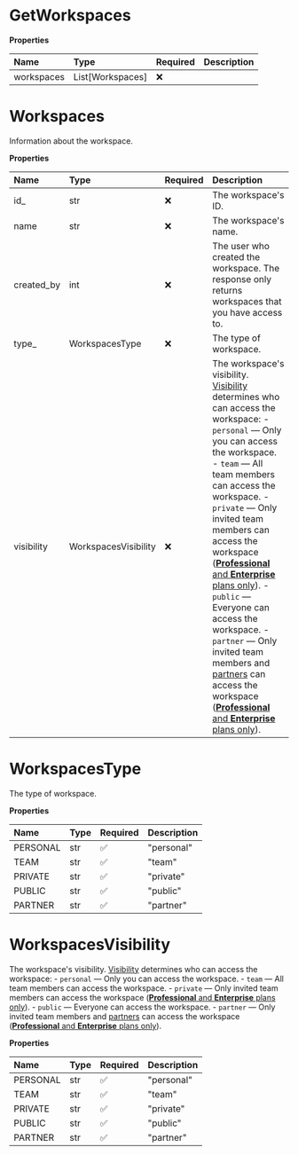 # GetWorkspaces

**Properties**

| Name       | Type             | Required | Description |
| :--------- | :--------------- | :------- | :---------- |
| workspaces | List[Workspaces] | ❌       |             |

# Workspaces

Information about the workspace.

**Properties**

| Name       | Type                 | Required | Description                                                                                                                                                                                                                                                                                                                                                                                                                                                                                                                                                                                                                                                                                                                                                                                           |
| :--------- | :------------------- | :------- | :---------------------------------------------------------------------------------------------------------------------------------------------------------------------------------------------------------------------------------------------------------------------------------------------------------------------------------------------------------------------------------------------------------------------------------------------------------------------------------------------------------------------------------------------------------------------------------------------------------------------------------------------------------------------------------------------------------------------------------------------------------------------------------------------------- |
| id\_       | str                  | ❌       | The workspace's ID.                                                                                                                                                                                                                                                                                                                                                                                                                                                                                                                                                                                                                                                                                                                                                                                   |
| name       | str                  | ❌       | The workspace's name.                                                                                                                                                                                                                                                                                                                                                                                                                                                                                                                                                                                                                                                                                                                                                                                 |
| created_by | int                  | ❌       | The user who created the workspace. The response only returns workspaces that you have access to.                                                                                                                                                                                                                                                                                                                                                                                                                                                                                                                                                                                                                                                                                                     |
| type\_     | WorkspacesType       | ❌       | The type of workspace.                                                                                                                                                                                                                                                                                                                                                                                                                                                                                                                                                                                                                                                                                                                                                                                |
| visibility | WorkspacesVisibility | ❌       | The workspace's visibility. [Visibility](https://learning.postman.com/docs/collaborating-in-postman/using-workspaces/managing-workspaces/#changing-workspace-visibility) determines who can access the workspace: - `personal` — Only you can access the workspace. - `team` — All team members can access the workspace. - `private` — Only invited team members can access the workspace ([**Professional** and **Enterprise** plans only](https://www.postman.com/pricing)). - `public` — Everyone can access the workspace. - `partner` — Only invited team members and [partners](https://learning.postman.com/docs/collaborating-in-postman/using-workspaces/partner-workspaces/) can access the workspace ([**Professional** and **Enterprise** plans only](https://www.postman.com/pricing)). |

# WorkspacesType

The type of workspace.

**Properties**

| Name     | Type | Required | Description |
| :------- | :--- | :------- | :---------- |
| PERSONAL | str  | ✅       | "personal"  |
| TEAM     | str  | ✅       | "team"      |
| PRIVATE  | str  | ✅       | "private"   |
| PUBLIC   | str  | ✅       | "public"    |
| PARTNER  | str  | ✅       | "partner"   |

# WorkspacesVisibility

The workspace's visibility. [Visibility](https://learning.postman.com/docs/collaborating-in-postman/using-workspaces/managing-workspaces/#changing-workspace-visibility) determines who can access the workspace: - `personal` — Only you can access the workspace. - `team` — All team members can access the workspace. - `private` — Only invited team members can access the workspace ([**Professional** and **Enterprise** plans only](https://www.postman.com/pricing)). - `public` — Everyone can access the workspace. - `partner` — Only invited team members and [partners](https://learning.postman.com/docs/collaborating-in-postman/using-workspaces/partner-workspaces/) can access the workspace ([**Professional** and **Enterprise** plans only](https://www.postman.com/pricing)).

**Properties**

| Name     | Type | Required | Description |
| :------- | :--- | :------- | :---------- |
| PERSONAL | str  | ✅       | "personal"  |
| TEAM     | str  | ✅       | "team"      |
| PRIVATE  | str  | ✅       | "private"   |
| PUBLIC   | str  | ✅       | "public"    |
| PARTNER  | str  | ✅       | "partner"   |

<!-- This file was generated by liblab | https://liblab.com/ -->
